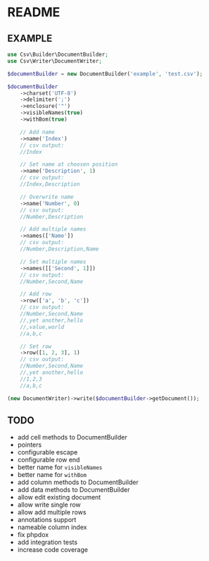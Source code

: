 # README

## EXAMPLE

``` php
use Csv\Builder\DocumentBuilder;
use Csv\Writer\DocumentWriter;

$documentBuilder = new DocumentBuilder('example', 'test.csv');

$documentBuilder
    ->charset('UTF-8')
    ->delimiter(';')
    ->enclosure('"')
    ->visibleNames(true)
    ->withBom(true)

    // Add name
    ->name('Index')
    // csv output:
    //Index

    // Set name at choosen position
    ->name('Description', 1)
    // csv output:
    //Index,Description

    // Overwrite name
    ->name('Number', 0)
    // csv output:
    //Number,Description

    // Add multiple names
    ->names(['Name'])
    // csv output:
    //Number,Description,Name

    // Set multiple names
    ->names([['Second', 1]])
    // csv output:
    //Number,Second,Name

    // Add row
    ->row(['a', 'b', 'c'])
    // csv output:
    //Number,Second,Name
    //,yet another,hello
    //,value,world
    //a,b,c

    // Set row
    ->row([1, 2, 3], 1)
    // csv output:
    //Number,Second,Name
    //,yet another,hello
    //1,2,3
    //a,b,c

(new DocumentWriter)->write($documentBuilder->getDocument());
```

## TODO
* add cell methods to DocumentBuilder
* pointers
* configurable escape
* configurable row end
* better name for `visibleNames`
* better name for `withBom`
* add column methods to DocumentBuilder
* add data methods to DocumentBuilder
* allow edit existing document
* allow write single row
* allow add multiple rows
* annotations support
* nameable column index
* fix phpdox
* add integration tests
* increase code coverage

